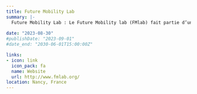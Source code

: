 ```yaml
---
title: Future Mobility Lab
summary: |-
  Future Mobility Lab : Le Future Mobility lab (FMlab) fait partie d’un nouvel institut de science des données lancé en janvier 2019 par l’Université de technologie de Sydney dans le cadre de la faculté d’ingénierie et d’informatique. Le laboratoire de recherche se concentre sur le développement de modèles avancés axés sur les données pour résoudre certains problèmes brûlants du monde réel tels que la congestion du trafic, l’habitabilité des villes intelligentes, la fluidité de la mobilité et la transition vers de nouveaux modes de transport émergents tels que les véhicules connectés et autonomes, le transport à la demande, les communications de véhicule à véhicule et de véhicule à infrastructure.
  
date: "2023-08-30"
#publishDate: "2023-09-01"
#date_end: "2030-06-01T15:00:00Z"

links:
- icon: link
  icon_pack: fa
  name: Website
  url: http://www.fmlab.org/
location: Nancy, France
---
```




